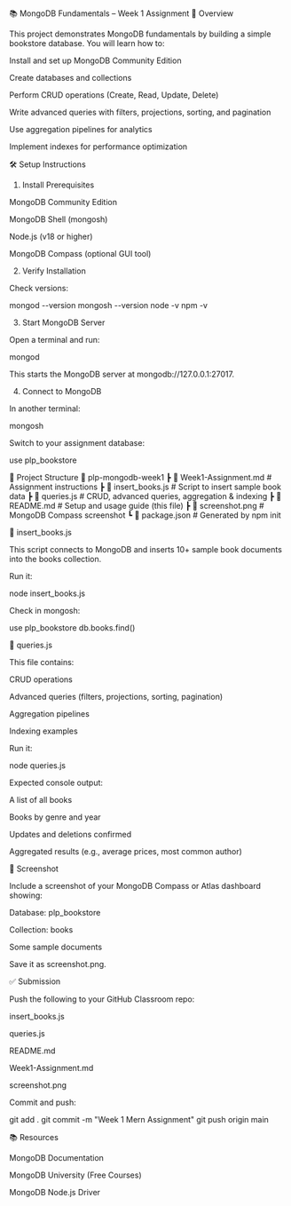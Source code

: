 📚 MongoDB Fundamentals – Week 1 Assignment
🚀 Overview

This project demonstrates MongoDB fundamentals by building a simple bookstore database.
You will learn how to:

Install and set up MongoDB Community Edition

Create databases and collections

Perform CRUD operations (Create, Read, Update, Delete)

Write advanced queries with filters, projections, sorting, and pagination

Use aggregation pipelines for analytics

Implement indexes for performance optimization

🛠️ Setup Instructions
1. Install Prerequisites

MongoDB Community Edition

MongoDB Shell (mongosh)

Node.js (v18 or higher)

MongoDB Compass
 (optional GUI tool)

2. Verify Installation

Check versions:

mongod --version
mongosh --version
node -v
npm -v

3. Start MongoDB Server

Open a terminal and run:

mongod


This starts the MongoDB server at mongodb://127.0.0.1:27017.

4. Connect to MongoDB

In another terminal:

mongosh


Switch to your assignment database:

use plp_bookstore

📂 Project Structure
📁 plp-mongodb-week1
 ┣ 📄 Week1-Assignment.md   # Assignment instructions
 ┣ 📄 insert_books.js       # Script to insert sample book data
 ┣ 📄 queries.js            # CRUD, advanced queries, aggregation & indexing
 ┣ 📄 README.md             # Setup and usage guide (this file)
 ┣ 📸 screenshot.png        # MongoDB Compass screenshot
 ┗ 📄 package.json          # Generated by npm init

📄 insert_books.js

This script connects to MongoDB and inserts 10+ sample book documents into the books collection.

Run it:

node insert_books.js


Check in mongosh:

use plp_bookstore
db.books.find()

📄 queries.js

This file contains:

CRUD operations

Advanced queries (filters, projections, sorting, pagination)

Aggregation pipelines

Indexing examples

Run it:

node queries.js


Expected console output:

A list of all books

Books by genre and year

Updates and deletions confirmed

Aggregated results (e.g., average prices, most common author)


📸 Screenshot

Include a screenshot of your MongoDB Compass or Atlas dashboard showing:

Database: plp_bookstore

Collection: books

Some sample documents

Save it as screenshot.png.

✅ Submission

Push the following to your GitHub Classroom repo:

insert_books.js

queries.js

README.md

Week1-Assignment.md

screenshot.png

Commit and push:

git add .
git commit -m "Week 1  Mern Assignment"
git push origin main

📚 Resources

MongoDB Documentation

MongoDB University (Free Courses)

MongoDB Node.js Driver
